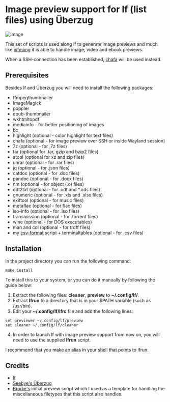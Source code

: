# Image preview support for lf (list files) using Überzug

![image](https://raw.githubusercontent.com/cirala/lfimg/master/screenshot.png)

This set of scripts is used along lf to generate image previews and much like [vifmimg](https://github.com/cirala/vifmimg) it is able to handle image, video and ebook previews.

When a SSH-connection has been established, [chafa](https://github.com/hpjansson/chafa) will be used instead.


## Prerequisites

Besides lf and Überzug you will need to install the following packages:

* ffmpegthumbnailer
* ImageMagick
* poppler
* epub-thumbnailer
* wkhtmltopdf
* mediainfo - for better positioning of images
* bc
* highlight (optional - color highlight for text files)
* chafa (optional - for image preview over SSH or inside Wayland session)
* 7z (optional - for .7z files)
* tar (optional for .tar, gzip and bzip2 files)
* atool (optional for xz and zip files)
* unrar (optional - for .rar files)
* jq (optional - for .json files)
* catdoc (optional - for .doc files)
* pandoc (optional - for .docx files)
* nm (optional - for object (.o) files)
* odt2txt (optional - for .odt and *.ods files)
* gnumeric (optional - for .xls and .xlsx files)
* exiftool (optional - for music files)
* metaflac (optional - for flac files)
* iso-info (optional - for .iso files)
* transmission (optional - for .torrent files)
* wine (optional - for DOS executables)
* man and col (optional - for troff files)
* my [csv-format](https://github.com/Kalelzar/dotfiles/blob/master/Code/Scripts/csv-format) script + terminaltables (optional - for .csv files)

## Installation

In the project directory you can run the following command:

```
make install
```

To install this to your system, or you can do it manually by following the guide below:

1. Extract the following files: **cleaner**, **preview** to **~/.config/lf/**.
2. Extract **lfrun** to a directory that is in your $PATH variable (such as /usr/bin).
3. Edit your **~/.config/lf/lfrc** file and add the following lines:
```
set previewer ~/.config/lf/preview
set cleaner ~/.config/lf/cleaner
```
4. In order to launch lf with image preview support from now on, you will need to use the supplied **lfrun** script.

I recommend that you make an alias in your shell that points to lfrun.


## Credits
* [lf](https://github.com/gokcehan/lf/)
* [Seebye's Überzug](https://github.com/seebye/ueberzug)
* [Brodie's](https://github.com/BrodieRobertson/) initial preview script which I used as a template for handling the miscellaneous filetypes that this script also handles.
